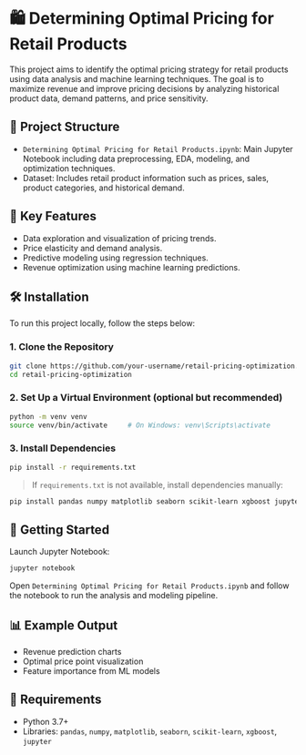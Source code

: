 # 🛍️ Determining Optimal Pricing for Retail Products

This project aims to identify the optimal pricing strategy for retail products using data analysis and machine learning techniques. The goal is to maximize revenue and improve pricing decisions by analyzing historical product data, demand patterns, and price sensitivity.

## 📁 Project Structure

- `Determining Optimal Pricing for Retail Products.ipynb`: Main Jupyter Notebook including data preprocessing, EDA, modeling, and optimization techniques.
- Dataset: Includes retail product information such as prices, sales, product categories, and historical demand.

## 🧠 Key Features

- Data exploration and visualization of pricing trends.
- Price elasticity and demand analysis.
- Predictive modeling using regression techniques.
- Revenue optimization using machine learning predictions.

## 🛠 Installation

To run this project locally, follow the steps below:

### 1. Clone the Repository

```bash
git clone https://github.com/your-username/retail-pricing-optimization.git
cd retail-pricing-optimization
```

### 2. Set Up a Virtual Environment (optional but recommended)

```bash
python -m venv venv
source venv/bin/activate     # On Windows: venv\Scripts\activate
```

### 3. Install Dependencies

```bash
pip install -r requirements.txt
```

> If `requirements.txt` is not available, install dependencies manually:

```bash
pip install pandas numpy matplotlib seaborn scikit-learn xgboost jupyter
```

## 🚀 Getting Started

Launch Jupyter Notebook:

```bash
jupyter notebook
```

Open `Determining Optimal Pricing for Retail Products.ipynb` and follow the notebook to run the analysis and modeling pipeline.

## 📊 Example Output

- Revenue prediction charts
- Optimal price point visualization
- Feature importance from ML models

## 📌 Requirements

- Python 3.7+
- Libraries: `pandas`, `numpy`, `matplotlib`, `seaborn`, `scikit-learn`, `xgboost`, `jupyter`
